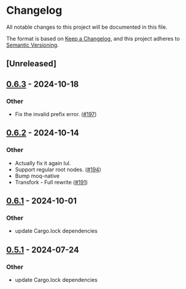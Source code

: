 # Changelog
All notable changes to this project will be documented in this file.

The format is based on [Keep a Changelog](https://keepachangelog.com/en/1.0.0/),
and this project adheres to [Semantic Versioning](https://semver.org/spec/v2.0.0.html).

## [Unreleased]

## [0.6.3](https://github.com/kixelated/moq-rs/compare/moq-relay-v0.6.2...moq-relay-v0.6.3) - 2024-10-18

### Other

- Fix the invalid prefix error. ([#197](https://github.com/kixelated/moq-rs/pull/197))

## [0.6.2](https://github.com/kixelated/moq-rs/compare/moq-relay-v0.6.1...moq-relay-v0.6.2) - 2024-10-14

### Other

- Actually fix it again lul.
- Support regular root nodes. ([#194](https://github.com/kixelated/moq-rs/pull/194))
- Bump moq-native
- Transfork - Full rewrite  ([#191](https://github.com/kixelated/moq-rs/pull/191))

## [0.6.1](https://github.com/kixelated/moq-rs/compare/moq-relay-v0.6.0...moq-relay-v0.6.1) - 2024-10-01

### Other

- update Cargo.lock dependencies

## [0.5.1](https://github.com/kixelated/moq-rs/compare/moq-relay-v0.5.0...moq-relay-v0.5.1) - 2024-07-24

### Other
- update Cargo.lock dependencies
